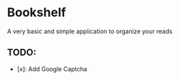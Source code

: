 # Bookshelf
A very basic and simple application to organize your reads

## TODO:

- [x]: Add Google Captcha

